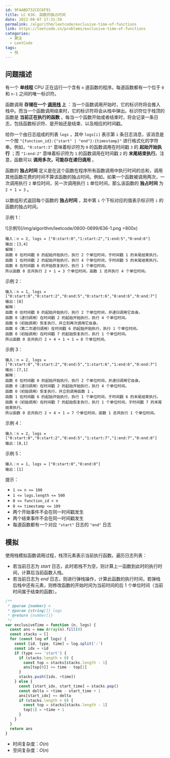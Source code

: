 ```yaml
---
id: 9FAABD732CEC6F91
title: LC 636. 函数的独占时间
date: 2022-08-07 17:31:59
permalink: /algorithm/leetcode/exclusive-time-of-functions
link: https://leetcode.cn/problems/exclusive-time-of-functions
categories:
  - 算法
  - LeetCode
tags:
  - 栈
---
```


<Level :type='2'/>

## 问题描述

有一个 **单线程** CPU 正在运行一个含有 `n` 道函数的程序。每道函数都有一个位于 `0` 和 `n-1` 之间的唯一标识符。

函数调用 **存储在一个 [调用栈](https://baike.baidu.com/item/%E8%B0%83%E7%94%A8%E6%A0%88/22718047?fr=aladdin) 上** ：当一个函数调用开始时，它的标识符将会推入栈中。而当一个函数调用结束时，它的标识符将会从栈中弹出。标识符位于栈顶的函数是 **当前正在执行的函数** 。每当一个函数开始或者结束时，将会记录一条日志，包括函数标识符、是开始还是结束、以及相应的时间戳。

给你一个由日志组成的列表 `logs` ，其中 `logs[i]` 表示第 `i` 条日志消息，该消息是一个按 `"{function_id}:{"start" | "end"}:{timestamp}"` 进行格式化的字符串。例如，`"0:start:3"` 意味着标识符为 `0` 的函数调用在时间戳 `3` 的 **起始开始执行** ；而 `"1:end:2"` 意味着标识符为 `1` 的函数调用在时间戳 `2` 的 **末尾结束执行**。注意，函数可以 **调用多次，可能存在递归调用** 。

函数的 **独占时间** 定义是在这个函数在程序所有函数调用中执行时间的总和，调用其他函数花费的时间不算该函数的独占时间。例如，如果一个函数被调用两次，一次调用执行 `2` 单位时间，另一次调用执行 `1` 单位时间，那么该函数的 **独占时间** 为 `2 + 1 = 3` 。

以数组形式返回每个函数的 **独占时间** ，其中第 `i` 个下标对应的值表示标识符 `i` 的函数的独占时间。

示例 1：

![示例1](/img/algorithm/leetcode/0600-0699/636-1.png =800x)

```text
输入：n = 2, logs = ["0:start:0","1:start:2","1:end:5","0:end:6"]
输出：[3,4]
解释：
函数 0 在时间戳 0 的起始开始执行，执行 2 个单位时间，于时间戳 1 的末尾结束执行。
函数 1 在时间戳 2 的起始开始执行，执行 4 个单位时间，于时间戳 5 的末尾结束执行。
函数 0 在时间戳 6 的开始恢复执行，执行 1 个单位时间。
所以函数 0 总共执行 2 + 1 = 3 个单位时间，函数 1 总共执行 4 个单位时间。
```

示例 2：

```text
输入：n = 1, logs = ["0:start:0","0:start:2","0:end:5","0:start:6","0:end:6","0:end:7"]
输出：[8]
解释：
函数 0 在时间戳 0 的起始开始执行，执行 2 个单位时间，并递归调用它自身。
函数 0（递归调用）在时间戳 2 的起始开始执行，执行 4 个单位时间。
函数 0（初始调用）恢复执行，并立刻再次调用它自身。
函数 0（第二次递归调用）在时间戳 6 的起始开始执行，执行 1 个单位时间。
函数 0（初始调用）在时间戳 7 的起始恢复执行，执行 1 个单位时间。
所以函数 0 总共执行 2 + 4 + 1 + 1 = 8 个单位时间。
```

示例 3：

```text
输入：n = 2, logs = ["0:start:0","0:start:2","0:end:5","1:start:6","1:end:6","0:end:7"]
输出：[7,1]
解释：
函数 0 在时间戳 0 的起始开始执行，执行 2 个单位时间，并递归调用它自身。
函数 0（递归调用）在时间戳 2 的起始开始执行，执行 4 个单位时间。
函数 0（初始调用）恢复执行，并立刻调用函数 1 。
函数 1 在时间戳 6 的起始开始执行，执行 1 个单位时间，于时间戳 6 的末尾结束执行。
函数 0（初始调用）在时间戳 7 的起始恢复执行，执行 1 个单位时间，于时间戳 7 的末尾结束执行。
所以函数 0 总共执行 2 + 4 + 1 = 7 个单位时间，函数 1 总共执行 1 个单位时间。
```

示例 4：

```text
输入：n = 2, logs = ["0:start:0","0:start:2","0:end:5","1:start:7","1:end:7","0:end:8"]
输出：[8,1]
```

示例 5：

```text
输入：n = 1, logs = ["0:start:0","0:end:0"]
输出：[1]
```

提示：

- `1 <= n <= 100`
- `1 <= logs.length <= 500`
- `0 <= function_id < n`
- `0 <= timestamp <= 109`
- 两个开始事件不会在同一时间戳发生
- 两个结束事件不会在同一时间戳发生
- 每道函数都有一个对应 `"start"` 日志的 `"end"` 日志

## 模拟

使用栈模拟函数调用过程，栈顶元素表示当前执行函数。遍历日志列表：

- 若当前日志为 $start$ 日志，此时若栈不为空，则计算上一函数到此时的执行时间，计算后当前函数入栈。
- 若当前日志为 $end$ 日志，则进行弹栈操作，计算此函数的执行时间，若弹栈后栈中还有元素，则修改函数的开始时间为当前时间的后 $1$ 个单位时间（当前时间属于结束的函数）。

```javascript
/**
 * @param {number} n
 * @param {string[]} logs
 * @return {number[]}
 */
var exclusiveTime = function (n, logs) {
  const ans = new Array(n).fill(0)
  const stacks = []
  for (const log of logs) {
    const [id, type, time] = log.split(':')
    const idx = +id
    if (type === 'start') {
      if (stacks.length > 0) {
        const top = stacks[stacks.length - 1]
        ans[top[0]] += time - top[1]
      }
      stacks.push([idx, +time])
    } else {
      const [start_idx, start_time] = stacks.pop()
      const delta = +time - start_time + 1
      ans[start_idx] += delta
      if (stacks.length > 0) {
        const top = stacks[stacks.length - 1]
        top[1] = +time + 1
      }
    }
  }
  return ans
}
```

- 时间复杂度：$O(n)$
- 空间复杂度：$O(n)$
